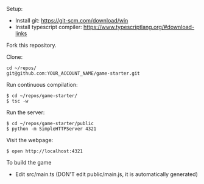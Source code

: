 Setup:
- Install git: https://git-scm.com/download/win
- Install typescript compiler: https://www.typescriptlang.org/#download-links

Fork this repository.

Clone:
```
cd ~/repos/
git@github.com:YOUR_ACCOUNT_NAME/game-starter.git
```

Run continuous compilation:
```
$ cd ~/repos/game-starter/
$ tsc -w
```

Run the server:
```
$ cd ~/repos/game-starter/public
$ python -m SimpleHTTPServer 4321
```

Visit the webpage:
```
$ open http://localhost:4321
```

To build the game
- Edit src/main.ts (DON'T edit public/main.js, it is automatically generated)
